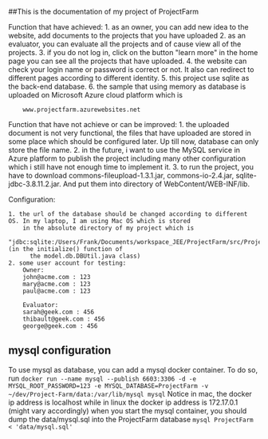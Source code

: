 ##This is the documentation of my project of ProjectFarm


Function that have achieved:
    1. as an owner, you can add new idea to the website, add documents to the projects that you have uploaded
    2. as an evaluator, you can evaluate all the projects and of cause view all of the projects.
    3. if you do not log in, click on the button "learn more" in the home page you can see all the projects that have uploaded.
    4. the website can check your login name or password is correct or not. It also can redirect to different pages according 
        to different identity.
    5. this project use sqlite as the back-end database.
    6. the sample that using memory as database is uploaded on Microsoft Azure cloud platform which is 
    
        www.projectfarm.azurewebsites.net

Function that have not achieve or can be improved:
    1. the uploaded document is not very functional, the files that have uploaded are stored in some place which should be 
        configured later. Up till now, database can only store the file name.
    2. in the future, i want to use the MySQL service in Azure platform to publish the project including many other
        configuration which i still have not enough time to implement it.
    3. to run the project, you have to download commons-fileupload-1.3.1.jar, commons-io-2.4.jar, sqlite-jdbc-3.8.11.2.jar. And put them into directory of WebContent/WEB-INF/lib.




Configuration:

    1. the url of the database should be changed according to different OS. In my laptop, I am using Mac OS which is stored 
        in the absolute directory of my project which is
         "jdbc:sqlite:/Users/Frank/Documents/workspace_JEE/ProjectFarm/src/ProjectFarm.db" (in the initialize() function of
          the model.db.DBUtil.java class)
    2. some user account for testing:
        Owner:
        john@acme.com : 123
        mary@acme.com : 123
        paul@acme.com : 123
        
        Evaluator:
        sarah@geek.com : 456
        thibault@geek.com : 456
        george@geek.com : 456
        


## mysql configuration
To use mysql as database, you can add a mysql docker container. To do so, run
`docker run --name mysql --publish 6603:3306 -d -e MYSQL_ROOT_PASSWORD=123 -e MYSQL_DATABASE=ProjectFarm -v ~/dev/Project-Farm/data:/var/lib/mysql mysql`
Notice in mac, the docker ip address is localhost while in linux the docker ip address is 172.17.0.1 (might vary accordingly)
when you start the mysql container, you should dump the data/mysql.sql into the ProjectFarm database `mysql ProjectFarm < 'data/mysql.sql'`